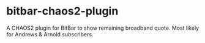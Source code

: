 # bitbar-chaos2-plugin
A CHAOS2 plugin for BitBar to show remaining broadband quote. Most likely for Andrews &amp; Arnold subscribers.
